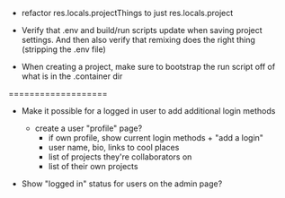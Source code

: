 - refactor res.locals.projectThings to just res.locals.project

- Verify that .env and build/run scripts update when saving project settings. And then also verify that remixing does the right thing (stripping the .env file)

- When creating a project, make sure to bootstrap the run script off of what is in the .container dir


===================


- Make it possible for a logged in user to add additional login methods
  - create a user "profile" page?
    - if own profile, show current login methods + "add a login"
    - user name, bio, links to cool places
    - list of projects they're collaborators on
    - list of their own projects

- Show "logged in" status for users on the admin page?

